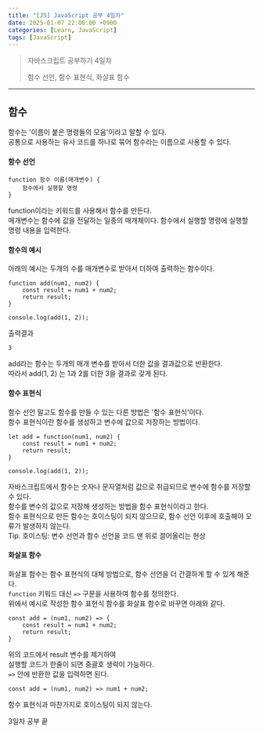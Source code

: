 ```yaml
---
title: "[JS] JavaScript 공부 4일차"
date: 2025-01-07 22:00:00 +0900
categories: [Learn, JavaScript]
tags: [JavaScript]
---
```


> 자바스크립트 공부하기 4일차
>
> 함수 선언, 함수 표현식, 화살표 함수

<hr />

## 함수

함수는 '이름이 붙은 명령들의 모음'이라고 말할 수 있다.  
공통으로 사용하는 유사 코드를 하나로 묶어 함수라는 이름으로 사용할 수 있다.

#### 함수 선언

```
function 함수 이름(매개변수) {
    함수에서 실행할 명령
}
```

function이라는 키워드를 사용해서 함수를 만든다.  
매개변수는 함수에 값을 전달하는 일종의 매개체이다.
함수에서 실행할 명령에 실행할 명령 내용을 입력한다.

#### 함수의 예시

아래의 예시는 두개의 수를 매개변수로 받아서 더하여 출력하는 함수이다.

```
function add(num1, num2) {
    const result = num1 + num2;
    return result;
}

console.log(add(1, 2));

```

출력결과

```
3
```

add라는 함수는 두개의 매개 변수를 받아서 더한 값을 결과값으로 반환한다.  
따라서 add(1, 2) 는 1과 2를 더한 3을 결과로 갖게 된다.

#### 함수 표현식

함수 선언 말고도 함수를 만들 수 있는 다른 방법은 '함수 표현식'이다.  
함수 표현식이란 함수를 생성하고 변수에 값으로 저장하는 방법이다.

```
let add = function(num1, num2) {
    const result = num1 + num2;
    return result;
}

console.log(add(1, 2));

```

자바스크립트에서 함수는 숫자나 문자열처럼 값으로 취급되므로 변수에 함수를 저장할 수 있다.  
함수를 변수의 값으로 저장해 생성하는 방법을 함수 표현식이라고 한다.  
함수 표현식으로 만든 함수는 호이스팅이 되지 않으므로, 함수 선언 이후에 호출해야 오류가 발생하지 않는다.  
Tip. 호이스팅: 변수 선언과 함수 선언을 코드 맨 위로 끌어올리는 현상

#### 화살표 함수

화살표 함수는 함수 표현식의 대체 방법으로, 함수 선언을 더 간결하게 할 수 있게 해준다.  
`function` 키워드 대신 `=>` 구문을 사용하여 함수를 정의한다.  
위에서 예시로 작성한 함수 표현식 함수를 화살표 함수로 바꾸면 아래와 같다.

```
const add = (num1, num2) => {
    const result = num1 + num2;
    return result;
}
```

위의 코드에서 result 변수를 제거하여  
실행할 코드가 한줄이 되면 중괄호 생략이 가능하다.  
`=>` 안에 반환한 값을 입력하면 된다.

```
const add = (num1, num2) => num1 + num2;
```

함수 표현식과 마찬가지로 호이스팅이 되지 않는다.

3일차 공부 끝

